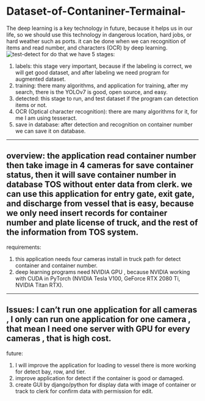 # Dataset-of-Contaniner-Termainal-
The deep learning is a key technology in future, because it helps us in our life, so we should use this technology in dangerous location, hard jobs, or hard weather such as ports. it can be done when we can recognition of items and read number, and characters (OCR) by deep learning.
![test-detect](https://user-images.githubusercontent.com/102228359/197005312-93805296-ad21-4456-975f-26183fc52af9.png)
 for do that we have 5 stages:
1. labels: this stage very important, because if the labeling is correct, we will get good dataset, and after labeling we need program for augmented dataset.
2. training: there many algorithms, and application for training, after my search, there is the YOLOv7 is good, open source, and easy. 
3. detected: this stage to run, and test dataset if the program can detection items or not. 
4. OCR (Optical character recognition): there are many algorithms for it, for me I am using tesseract.
5. save in database: after detection and recognition on container number we can save it on database.
-------------------------------------------------------------------------------------------------------------------
overview:
 the application read container number then take image in 4 cameras for save container status, then it will save container number in database TOS without enter data from clerk. 
we can use this application for entry gate, exit gate, and discharge from vessel that is easy, because we only need insert records for container number and plate license of truck, and the rest of the information from TOS system.
------------------------------------------------------------------------------------------------------------------
requirements:
1. this application needs four cameras install in truck path for detect container and container number.
2. deep learning programs need NVIDIA GPU , because NVIDIA working with CUDA in PyTorch (NVIDIA Tesla V100, GeForce RTX 2080 Ti, NVIDIA Titan RTX).
---------------------------------------------------------------------------------------------------------------------
Issues:
I can’t run one application for all cameras , I only can run one application for one camera , that mean I need one server with GPU for every cameras , that is high cost.
-----------------------------------------------------------------------------------------------------------------------
future:
1. I will improve the application for loading to vessel there is more working for detect bay, row, and tier.
2.  improve application for detect if the container is good or damaged.
3. create GUI by django/python for display data with image of container or track to clerk for confirm data with permission for edit.

